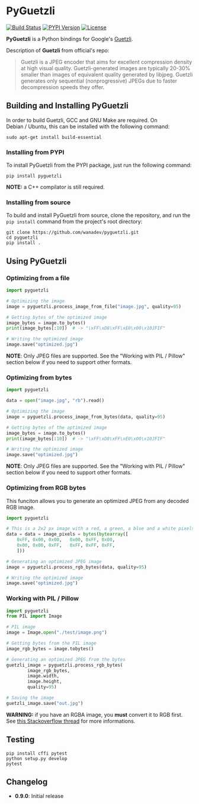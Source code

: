 # PyGuetzli

[![Build Status](https://travis-ci.org/wanadev/pyguetzli.svg?branch=master)](https://travis-ci.org/wanadev/pyguetzli)
[![PYPI Version](https://img.shields.io/pypi/v/pyguetzli.svg)](https://pypi.python.org/pypi/pyguetzli)
[![License](https://img.shields.io/pypi/l/pyguetzli.svg)](https://github.com/wanadev/pyguetzli/blob/master/LICENSE)


**PyGuetzli** is a Python bindings for Google's [Guetzli][guetzli].

Description of **Guetzli** from official's repo:

> Guetzli is a JPEG encoder that aims for excellent compression density at high
> visual quality. Guetzli-generated images are typically 20-30% smaller than
> images of equivalent quality generated by libjpeg. Guetzli generates only
> sequential (nonprogressive) JPEGs due to faster decompression speeds they
> offer.

[guetzli]: https://github.com/google/guetzli


## Building and Installing PyGuetzli

In order to build Guetzli, GCC and GNU Make are required. On Debian / Ubuntu,
this can be installed with the following command:

    sudo apt-get install build-essential


### Installing from PYPI

To install PyGuetzli from the PYPI package, just run the following command:

    pip install pyguetzli

__NOTE:__ a C++ compilator is still required.


### Installing from source

To build and install PyGuetzli from source, clone the repository, and run the
`pip install` command from the project's root directory:

    git clone https://github.com/wanadev/pyguetzli.git
    cd pyguetzli
    pip install .


## Using PyGuetzli

### Optimizing from a file

```python
import pyguetzli

# Optimizing the image
image = pyguetzli.process_image_from_file("image.jpg", quality=95)

# Getting bytes of the optimized image
image_bytes = image.to_bytes()
print(image_bytes[:10])  # -> "\xFF\xD8\xFF\xE0\x00\x10JFIF"

# Writing the optimized image
image.save("optimized.jpg")
```

__NOTE__: Only JPEG files are supported. See the "Working with PIL / Pillow"
section below if you need to support other formats.


### Optimizing from bytes

```python
import pyguetzli

data = open("image.jpg", "rb").read()

# Optimizing the image
image = pyguetzli.process_image_from_bytes(data, quality=95)

# Getting bytes of the optimized image
image_bytes = image.to_bytes()
print(image_bytes[:10])  # -> "\xFF\xD8\xFF\xE0\x00\x10JFIF"

# Writing the optimized image
image.save("optimized.jpg")
```

__NOTE__: Only JPEG files are supported. See the "Working with PIL / Pillow"
section below if you need to support other formats.


### Optimizing from RGB bytes

This funciton allows you to generate an optimized JPEG from any decoded RGB
image.

```python
import pyguetzli

# This is a 2x2 px image with a red, a green, a blue and a white pixels
data = data = image_pixels = bytes(bytearray([
    0xFF, 0x00, 0x00,   0x00, 0xFF, 0x00,
    0x00, 0x00, 0xFF,   0xFF, 0xFF, 0xFF,
    ]))

# Generating an optimized JPEG image
image = pyguetzli.process_rgb_bytes(data, quality=95)

# Writing the optimized image
image.save("optimized.jpg")
```


### Working with PIL / Pillow

```python
import pyguetzli
from PIL import Image

# PIL image
image = Image.open("./test/image.png")

# Getting bytes from the PIL image
image_rgb_bytes = image.tobytes()

# Generating an optimized JPEG from the bytes
guetzli_image = pyguetzli.process_rgb_bytes(
        image_rgb_bytes,
        image.width,
        image.height,
        quality=95)

# Saving the image
guetzli_image.save("out.jpg")
```

__WARNING:__ if you have an RGBA image, you **must** convert it to RGB first.
See [this Stackoverflow thread][stackoverflow] for more informations.

[stackoverflow]: http://stackoverflow.com/questions/9166400/convert-rgba-png-to-rgb-with-pil?answertab=votes#tab-top


## Testing

    pip install cffi pytest
    python setup.py develop
    pytest


## Changelog

* **0.9.0**: Initial release
